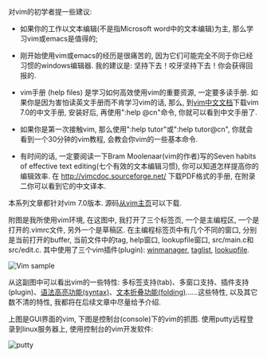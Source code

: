 对vim的初学者提一些建议: 

- 如果你的工作以文本编辑(不是指Microsoft word中的文本编辑)为主, 那么学习vim或emacs是值得的; 

- 刚开始使用vim或emacs的经历是很痛苦的, 因为它们可能完全不同于你已经习惯的windows编辑器. 我的建议是: 坚持下去！咬牙坚持下去！你会获得回报的. 

- vim手册 (help files) 是学习如何高效使用vim的重要资源, 一定要多读手册. 如果你是因为害怕读英文手册而不肯学习vim的话, 那么, 到[vim中文文档](http://vimcdoc.sourceforge.net/)下载vim 7.0的中文手册, 安装好后, 再使用":help @cn"命令, 你就可以看到中文手册了. 

- 如果你是第一次接触vim, 那么使用":help tutor"或":help tutor@cn", 你就会看到一个30分钟的vim教程, 会教会你vim的一些基本命令. 

- 有时间的话, 一定要阅读一下Bram Moolenaar(vim的作者)写的Seven habits of effective text editing(七个有效的文本编辑习惯), 你可以知道怎样提高你的编辑效率. 在 http://vimcdoc.sourceforge.net/ 下载PDF格式的手册, 在附录二你可以看到它的中文译本. 

本系列文章都针对vim 7.0版本. 源码[从vim主页](https://vim.sourceforge.io/)可以下载. 

附图是我所使用vim环境, 在这图中, 我打开了三个标签页, 一个是主编程区, 一个是打开的.vimrc文件, 另外一个是草稿区. 在主编程标签页中有几个不同的窗口, 分别是当前打开的buffer, 当前文件中的tag, help窗口, lookupfile窗口, src/main.c和src/edit.c. 其中使用了三个vim插件(plugin): [winmanager](http://easwy.com/blog/archives/advanced-vim-skills-netrw-bufexplorer-winmanager-plugin/), [taglist](http://easwy.com/blog/archives/advanced-vim-skills-taglist-plugin/), [lookupfile](http://easwy.com/blog/archives/advanced-vim-skills-lookupfile-plugin/). 

![Vim sample](images/vim_sample.png)

从这副图中可以看出vim的一些特性: 多标签支持(tab)、多窗口支持、插件支持(plugin)、[语法高亮功能(syntax)](http://easwy.com/blog/archives/advanced-vim-skills-syntax-on-colorscheme/)、[文本折叠功能(folding)](http://easwy.com/blog/archives/advanced-vim-skills-advanced-move-method/)......这些特性, 以及其它数不清的特性, 我都将在后续文章中尽量给予介绍. 

上图是GUI界面的vim, 下图是控制台(console)下的vim的抓图. 使用putty远程登录到linux服务器上, 使用控制台的vim开发软件: 

![putty](images/putty.png)
